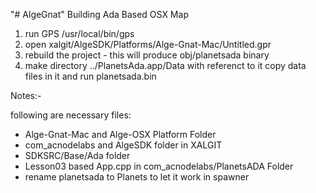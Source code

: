 "# AlgeGnat" 
Building Ada Based OSX Map

1) run GPS /usr/local/bin/gps
2) open xalgit/AlgeSDK/Platforms/Alge-Gnat-Mac/Untitled.gpr
3) rebuild the project - this will produce obj/planetsada binary
4) make directory ../PlanetsAda.app/Data with referenct to it copy data files in it and run planetsada.bin


Notes:-

following are necessary files:

- Alge-Gnat-Mac and Alge-OSX Platform Folder
- com_acnodelabs and AlgeSDK folder in XALGIT
- SDKSRC/Base/Ada folder
- Lesson03 based App.cpp in com_acnodelabs/PlanetsADA Folder
-  rename planetsada to Planets to let it work in spawner
